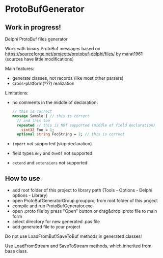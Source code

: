 # ProtoBufGenerator
## Work in progress!
Delphi ProtoBuf files generator

Work with binary ProtoBuf messages based on https://sourceforge.net/projects/protobuf-delphi/files/ by marat1961 (sources have little modifications)

Main features:
- generate classes, not records (like most other parsers)
- cross-platform(???) realization

Limitations:

- no comments in the middle of declaration:
  ```protobuf
  // this is correct
  message Sample { // this is correct
    // and this too
    repeated // this is NOT supported (middle of field declaration)
      sint32 Foo = 1;
    optional string FooString = 2; // this is correct
     ```

- ```import``` not supported (skip declaration)
- field types `Any` and `OneOf` not supported
- `extend` and `extensions` not supported

## How to use
+ add root folder of this project to library path (Tools - Options - Delphi options - Library)
+ open ProtoBufGeneratorGroup.groupproj from root folder of this project
+ compile and run ProtoBufGenerator.exe
+ open .proto file by press "Open" button or drag&drop .proto file to main form
+ select directory for new generated .pas file
+ add generated file to your project

Do not use LoadFromBuf/SaveToBuf methods in generated classes!

Use LoadFromStream and SaveToStream methods, which inherited from base class.